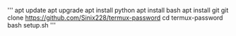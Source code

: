 '''
apt update
apt upgrade
apt install python
apt install bash
apt install git
git clone https://github.com/Sinix228/termux-password
cd termux-password
bash setup.sh
'''
